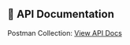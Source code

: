 ## 🔗 API Documentation

Postman Collection: [View API Docs](https://.postman.co/workspace/My-Workspace~510811ae-c8f3-410d-8b07-f1e53b468ae2/collection/39572117-a47d1916-9073-4b9d-9cbf-f5e44a830cb3?action=share&creator=39572117&active-environment=39572117-f7b96474-6a85-4427-916a-0b38238fc764)

